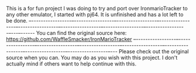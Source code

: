This is a for fun project I was doing to try and port over IronmarioTracker to any other emulator, I started with pj64. It is unfinished and has a lot left to be done. 
–-----------------–-----------------–-----------------–-----------------–-----------------–-----------------–-----------------–-----------------–---–------
You can find the original source here: https://github.com/WaffleSmacker/IronMarioTracker
–-----------------–-----------------–-----------------–-----------------–-----------------–-----------------–-----------------–-----------------–---
Please check out the original source when you can. You may do as you wish with this project. I don't actually mind if others want to help continue with this.
